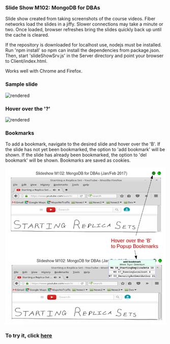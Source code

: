 ### Slide Show M102: MongoDB for DBAs

Slide show created from taking screenshots of the course videos. Fiber networks load the slides in a jiffy. Slower connections may take a minute or two. Once loaded, browser refreshes bring the slides quickly back up until the cache is cleared.

If the repository is downloaded for localhost use, nodejs must be installed. Run 'npm install' so npm can install the dependencies from package.json. Then, start 'slideShowSrv.js' in the Server directory and point your browser to Client/index.html.

Works well with Chrome and Firefox.

### Sample slide

![rendered](https://github.com/tgregoneil/M102SlideShow/blob/master/sampleSlide.png?raw-true) 

### Hover over the '?'

![rendered](https://github.com/tgregoneil/M102SlideShow/blob/master/helpPopupTips.png?raw-true)

### Bookmarks

To add a bookmark, navigate to the desired slide and hover over the 'B'. If the slide has not yet been bookmarked, the option to 'add bookmark' will be shown. If the slide has already been bookmarked, the option to 'del bookmark' will be shown. Bookmarks are saved as cookies.

![rendered](https://github.com/tgregoneil/M102SlideShow/blob/master/bookmarks.png?raw-true)



### To try it, click <a href="http://htmlpreview.github.io/?https://github.com/tgregoneil/M102SlideShow/blob/master/Client/index.html">here</a>
